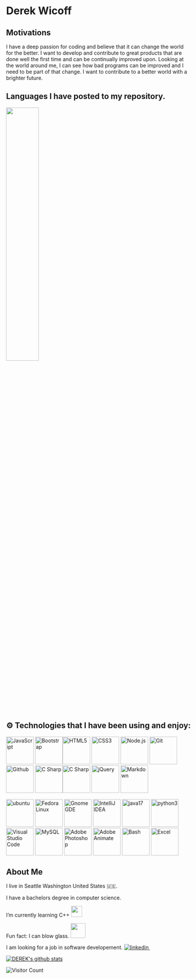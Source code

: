 # Derek Wicoff


## Motivations

I have a deep passion for coding and believe that it can change the world for the better. I want to develop and contribute to great products that are done well the first time and can be continually improved upon. Looking at the world around me, I can see how bad programs can be improved and I need to be part of that change. I want to contribute to a better world with a brighter future. 



## Languages I have posted to my repository.
<a href="https://github.com/muskanrani/github-readme-stats"><img align="center" width="42%" src="https://github-readme-stats.vercel.app/api/top-langs/?username=wicoffd&layout=compact&theme=radical&count_private=true"  /></a>
## :gear: Technologies that I have been using and enjoy:

<img src="https://github.com/get-icon/geticon/raw/master/icons/javascript.svg" alt="JavaScript" width="75px" height="75px" />     <img src="https://raw.githubusercontent.com/jmnote/z-icons/master/svg/bootstrap.svg" alt="Bootstrap" width="75px" height="75px"/><img src="https://github.com/get-icon/geticon/raw/master/icons/html-5.svg" alt="HTML5" width="75px" height="75px" />       <img src="https://github.com/get-icon/geticon/raw/master/icons/css-3.svg" alt="CSS3" width="75px" height="75px" />     <img src="https://github.com/get-icon/geticon/raw/master/icons/nodejs-icon.svg" alt="Node.js" width="75px" height="75px">       <img src="https://raw.githubusercontent.com/jmnote/z-icons/master/svg/git.svg" alt="Git" width="75px" height="75px"/>    <img src="https://github.com/get-icon/geticon/blob/master/icons/github-icon.svg" alt="Github" width="75px" height="75px"></a>   <img src="https://github.com/get-icon/geticon/blob/master/icons/c-sharp.svg" alt="C Sharp" width="75px" height="75px"></a><img src="https://github.com/get-icon/geticon/blob/master/icons/c.svg" alt="C Sharp" width="75px" height="75px"></a>    <img src="https://github.com/get-icon/geticon/blob/master/icons/jquery-icon.svg" alt="jQuery" width="75px" height="75px"></a>     <img src="https://github.com/get-icon/geticon/blob/master/icons/markdown.svg" alt="Markdown" width="75px" height="75px"></a>

<img alt="ubuntu" src="https://cdn.svgporn.com/logos/ubuntu.svg" width="75px" height="75px">  <img src="https://github.com/get-icon/geticon/blob/master/icons/fedora.svg" alt="Fedora Linux" width="75px" height="75px"></a>  <img src="https://github.com/get-icon/geticon/blob/master/icons/gnome.svg" alt="Gnome GDE" width="75px" height="75px"></a>    <img alt="IntelliJ IDEA" src="https://cdn.svgporn.com/logos/intellij-idea.svg" width="75px" height="75px">     <img src="https://raw.githubusercontent.com/jmnote/z-icons/master/svg/java.svg" alt="java17" width="75px" height="75px"/>     <img src="https://raw.githubusercontent.com/jmnote/z-icons/master/svg/python.svg" alt="python3" width="75px" height="75px"/>        <img src="https://github.com/get-icon/geticon/raw/master/icons/visual-studio-code.svg" alt="Visual Studio Code" width="75px" height="75px">        <img src="https://github.com/get-icon/geticon/raw/master/icons/mysql.svg" alt="MySQL" width="75px" height="75px">     <img src="https://github.com/get-icon/geticon/raw/master/icons/adobe-photoshop.svg" alt="Adobe Photoshop" width="75px" height="75px"></a>    <img src="https://github.com/get-icon/geticon/blob/master/icons/adobe-animate.svg" alt="Adobe Animate" width="75px" height="75px"></a>     <img src="https://github.com/get-icon/geticon/blob/master/icons/bash.svg" alt="Bash" width="75px" height="75px"></a>      <img src="https://github.com/get-icon/geticon/blob/master/icons/microsoft-office-excel.svg" alt="Excel" width="75px" height="75px"></a>    

## About Me

 I live in Seattle Washington United States :us:.
 
 I have a bachelors degree in computer science.
 
 I’m currently learning C++ <img src="https://media.giphy.com/media/WUlplcMpOCEmTGBtBW/giphy.gif" width="30"/>

Fun fact: I can blow glass. <img src="https://media4.giphy.com/media/mZsLPL2QQgvwvQjeSd/giphy.gif?cid=ecf05e47kk5s56vsvqhlljic1iq6knupr4h09lnoggagsenz&ep=v1_gifs_search&rid=giphy.gif&ct=g" width="40"  />

I am looking for a job in software developement.  <a href="https://www.linkedin.com/in/derek-wicoff-990944246/" rel="nofollow noreferrer">
    <img src="https://img.shields.io/badge/LinkedIn-0077B5?style=for-the-badge&logo=linkedin&logoColor=white" alt="linkedin">
  </a> &nbsp;	

[![DEREK's github stats](https://github-readme-stats.vercel.app/api?username=wicoffd&show_icons=true&theme=radical)](https://github.com/wicoffd)

![Visitor Count](https://profile-counter.glitch.me/wicoffd/count.svg)
<!--
**wicoffd/wicoffd** is a ✨ _special_ ✨ repository because its `README.md` (this file) appears on your GitHub profile.

Here are some ideas to get you started:
https://github.com/badges/shields 
- 🔭 I’m currently working on ...
- 🌱 I’m currently learning ...
- 👯 I’m looking to collaborate on ...
- 🤔 I’m looking for help with ...
- 💬 Ask me about ...
- 📫 How to reach me: ...
- 😄 Pronouns: ...
- ⚡ Fun fact: ...
-->
